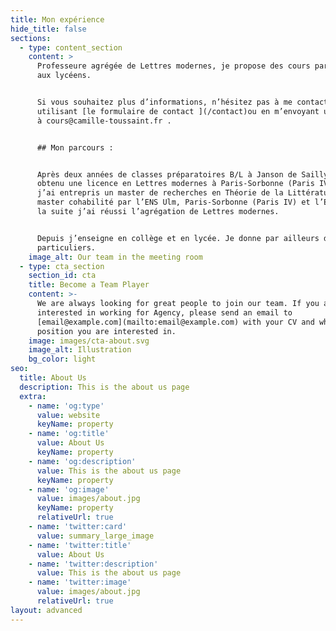 ```yaml
---
title: Mon expérience
hide_title: false
sections:
  - type: content_section
    content: >
      Professeure agrégée de Lettres modernes, je propose des cours particuliers
      aux lycéens.


      Si vous souhaitez plus d’informations, n’hésitez pas à me contacter en
      utilisant [le formulaire de contact ](/contact)ou en m’envoyant un e-mail
      à cours@camille-toussaint.fr .


      ## Mon parcours :


      Après deux années de classes préparatoires B/L à Janson de Sailly, j’ai
      obtenu une licence en Lettres modernes à Paris-Sorbonne (Paris IV). Puis
      j’ai entrepris un master de recherches en Théorie de la Littérature,
      master cohabilité par l’ENS Ulm, Paris-Sorbonne (Paris IV) et l’EHESS. Par
      la suite j’ai réussi l’agrégation de Lettres modernes.


      Depuis j’enseigne en collège et en lycée. Je donne par ailleurs des cours
      particuliers.
    image_alt: Our team in the meeting room
  - type: cta_section
    section_id: cta
    title: Become a Team Player
    content: >-
      We are always looking for great people to join our team. If you are
      interested in working for Agency, please send an email to
      [email@example.com](mailto:email@example.com) with your CV and which
      position you are interested in.
    image: images/cta-about.svg
    image_alt: Illustration
    bg_color: light
seo:
  title: About Us
  description: This is the about us page
  extra:
    - name: 'og:type'
      value: website
      keyName: property
    - name: 'og:title'
      value: About Us
      keyName: property
    - name: 'og:description'
      value: This is the about us page
      keyName: property
    - name: 'og:image'
      value: images/about.jpg
      keyName: property
      relativeUrl: true
    - name: 'twitter:card'
      value: summary_large_image
    - name: 'twitter:title'
      value: About Us
    - name: 'twitter:description'
      value: This is the about us page
    - name: 'twitter:image'
      value: images/about.jpg
      relativeUrl: true
layout: advanced
---
```

